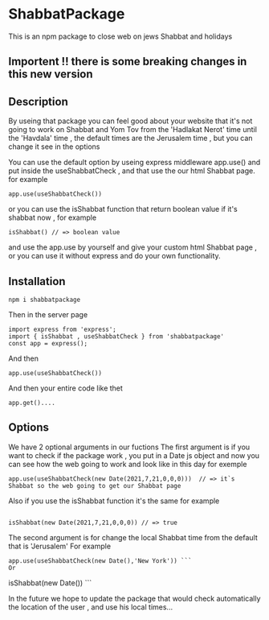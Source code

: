 # ShabbatPackage

This is an npm package to close web on jews Shabbat and holidays

## Importent !!  there is some breaking changes in this new version

## Description

By useing that package you can feel good about your website that it's not going to work on Shabbat and Yom Tov
from the 'Hadlakat Nerot' time until the 'Havdala' time , the default times are the Jerusalem time , but you can change it see in the options

You can use the default option by useing express middleware app.use() and put inside the useShabbatCheck , and that use the our html Shabbat page.
for example 
```
app.use(useShabbatCheck())
```
or you can use the isShabbat function that return boolean value if it's shabbat now ,
for example 
```
isShabbat() // => boolean value
```
and use the app.use by yourself and give your custom html Shabbat page , or you can use it without express and do your own functionality.


## Installation

```
npm i shabbatpackage
```

Then in the server page

```
import express from 'express';
import { isShabbat , useShabbatCheck } from 'shabbatpackage'
const app = express();
```

And then

```
app.use(useShabbatCheck())
```

And then your entire code like thet

```
app.get()....
```

## Options

We have 2 optional arguments in our fuctions
The first argument is if you want to check if the package work , you put in a Date js object and now you can see how the web going to work and look like in this day for exemple

```
app.use(useShabbatCheck(new Date(2021,7,21,0,0,0)))  // => it`s Shabbat so the web going to get our Shabbat page
```

Also if you use the isShabbat function it's the same for example
```

isShabbat(new Date(2021,7,21,0,0,0)) // => true
```

The second argument is for change the local Shabbat time from the default that is 'Jerusalem'
For example

```
app.use(useShabbatCheck(new Date(),'New York')) ```
Or
```

isShabbat(new Date()) ```

<!-- To see how your web going to look like on Shabbat you can use the first optional argument in the function by true like that

```
shabbatCheck(true)
```

Also in the the default times of Shabbat are by 'Jerusalem' time , but you can change it by the second argument like that

```
shabbatCheck(false,'New York')
``` -->

In the future we hope to update the package that would check automatically the location of the user , and use his local times...
